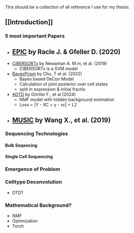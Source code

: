 This should be a collection of all reference I use for my thesis: 

## [[Introduction]]
### 5 most important Papers
- [EPIC](https://doi.org/10.1007/978-1-0716-0327-7_17) by Racle J. & Gfeller D. (2020) 
	- 
- [CIBERSORTx](https://doi.org/10.1038/s41587-019-0114-2) by Newaḿan A. M.m, et al. (2019)
	- CIBERSORTx is a SVM model 
- [BayesPrism](https://doi.org/10.1038/s43018-022-00356-3) by Chu, T et al. (2022)
	-  Bayes based DeCon Model
	- Calculation of joint posterior over cell states
	- split in expression & initial fractio
- [ADTD](https://doi.org/10.1093/bioinformatics/btae263) by Görtler F., et al (2024)
	-  NMF model with hidden background estimation
	-  Loss = |Y - XC + y - xc| + L2 
- [MUSIC](https://doi.org/10.1038/s41467-018-08023-x) by Wang X., et al. (2019)
	- 

### Sequencing Technologies
#### Bulk Seqencing
#### Single Cell Sequencing

### Emergence of Problem

### Celltype Deconvolution

- DTD?

### Mathematical Background?
- NMF
- Optimization
- Torch
